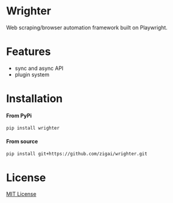 # Wrighter
Web scraping/browser automation framework built on Playwright.
# Features
- sync and async API
- plugin system
# Installation
#### From PyPi
```
pip install wrighter
```
#### From source
```
pip install git+https://github.com/zigai/wrighter.git
```
# License
[MIT License](https://github.com/zigai/wrighter/blob/master/LICENSE)
